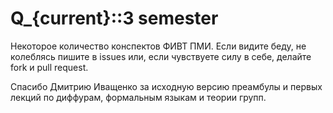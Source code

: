 Q\_{current}::3 semester
================

Некоторое количество конспектов ФИВТ ПМИ. Если видите беду, не колеблясь пишите в issues 
или, если чувствуете силу в себе, делайте fork и pull request.

Спасибо Дмитрию Иващенко за исходную версию преамбулы и первых лекций по диффурам, формальным языкам и теории групп.

